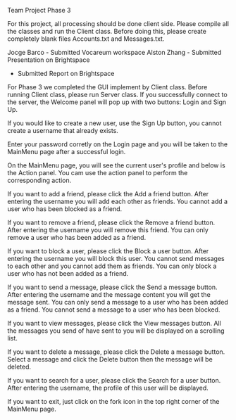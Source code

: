 Team Project Phase 3

For this project, all processing should be done client side. Please compile all the classes and run the Client class. Before doing this, please create completely blank files Accounts.txt and Messages.txt.

Jocge Barco - Submitted Vocareum workspace
Alston Zhang - Submitted Presentation on Brightspace
- Submitted Report on Brightspace

For Phase 3 we completed the GUI implement by Client class. Before running Client class, please run Server class. If you successfully connect to the server, the Welcome panel will pop up with two buttons: Login and Sign Up. 

If you would like to create a new user, use the Sign Up button, you cannot create a username that already exists.

Enter your password corretly on the Login page and you will be taken to the MainMenu page after a successful login.

On the MainMenu page, you will see the current user's profile and below is the Action panel. You cam use the action panel to perform the corresponding action.

If you want to add a friend, please click the Add a friend button. After entering the username you will add each other as friends. You cannot add a user who has been blocked as a friend.

If you want to remove a friend, please click the Remove a friend button. After entering the username you will remove this friend. You can only remove a user who has been added as a friend.

If you want to block a user, please click the Block a user button. After entering the username you will block this user. You cannot send messages to each other and you cannot add them as friends. You can only block a user who has not been added as a friend.

If you want to send a message, please click the Send a message button. After entering the username and the message content you will get the message sent. You can only send a message to a user who has been added as a friend. You cannot send a message to a user who has been blocked.

If you want to view messages, please click the View messages button. All the messages you send of have sent to you will be displayed on a scrolling list.

If you want to delete a message, please click the Delete a message button. Select a message and click the Delete button then the message will be deleted.

If you want to search for a user, please click the Search for a user button. After entering the username, the profile of this user will be displayed.

If you want to exit, just click on the fork icon in the top right corner of the MainMenu page.
